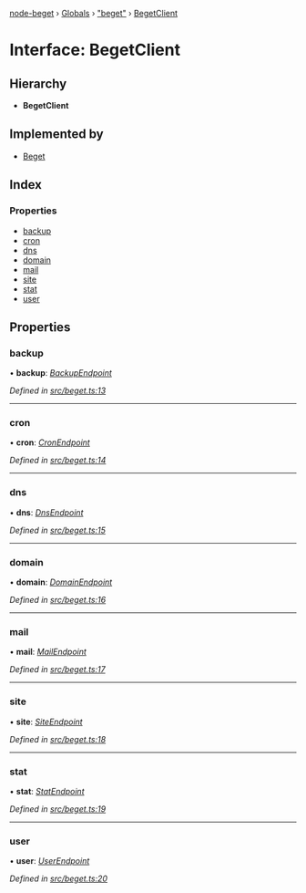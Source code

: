 [node-beget](../README.md) › [Globals](../globals.md) › ["beget"](../modules/_beget_.md) › [BegetClient](_beget_.begetclient.md)

# Interface: BegetClient

## Hierarchy

* **BegetClient**

## Implemented by

* [Beget](../classes/_beget_.beget.md)

## Index

### Properties

* [backup](_beget_.begetclient.md#backup)
* [cron](_beget_.begetclient.md#cron)
* [dns](_beget_.begetclient.md#dns)
* [domain](_beget_.begetclient.md#domain)
* [mail](_beget_.begetclient.md#mail)
* [site](_beget_.begetclient.md#site)
* [stat](_beget_.begetclient.md#stat)
* [user](_beget_.begetclient.md#user)

## Properties

###  backup

• **backup**: *[BackupEndpoint](../classes/_endpoints_backup_.backupendpoint.md)*

*Defined in [src/beget.ts:13](https://github.com/olehcambel/node-beget/blob/fcfb1e8/src/beget.ts#L13)*

___

###  cron

• **cron**: *[CronEndpoint](../classes/_endpoints_cron_.cronendpoint.md)*

*Defined in [src/beget.ts:14](https://github.com/olehcambel/node-beget/blob/fcfb1e8/src/beget.ts#L14)*

___

###  dns

• **dns**: *[DnsEndpoint](../classes/_endpoints_dns_.dnsendpoint.md)*

*Defined in [src/beget.ts:15](https://github.com/olehcambel/node-beget/blob/fcfb1e8/src/beget.ts#L15)*

___

###  domain

• **domain**: *[DomainEndpoint](../classes/_endpoints_domain_.domainendpoint.md)*

*Defined in [src/beget.ts:16](https://github.com/olehcambel/node-beget/blob/fcfb1e8/src/beget.ts#L16)*

___

###  mail

• **mail**: *[MailEndpoint](../classes/_endpoints_mail_.mailendpoint.md)*

*Defined in [src/beget.ts:17](https://github.com/olehcambel/node-beget/blob/fcfb1e8/src/beget.ts#L17)*

___

###  site

• **site**: *[SiteEndpoint](../classes/_endpoints_site_.siteendpoint.md)*

*Defined in [src/beget.ts:18](https://github.com/olehcambel/node-beget/blob/fcfb1e8/src/beget.ts#L18)*

___

###  stat

• **stat**: *[StatEndpoint](../classes/_endpoints_stat_.statendpoint.md)*

*Defined in [src/beget.ts:19](https://github.com/olehcambel/node-beget/blob/fcfb1e8/src/beget.ts#L19)*

___

###  user

• **user**: *[UserEndpoint](../classes/_endpoints_user_.userendpoint.md)*

*Defined in [src/beget.ts:20](https://github.com/olehcambel/node-beget/blob/fcfb1e8/src/beget.ts#L20)*
